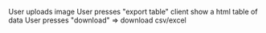 User uploads image 
User presses "export table" 
client show a html table of data
User presses "download" => download csv/excel
